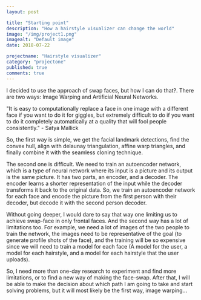 ```yaml
---
layout: post

title: "Starting point"
description: "How a hairstyle visualizer can change the world"
image: "/img/project1.png"
imagealt: "Default image"
date: 2018-07-22

projectname: "Hairstyle visualizer"
category: "projectone"
published: true
comments: true
---
```


I decided to use the approach of swap faces, but how I can do that?. There are two ways: Image Warping and Artificial Neural Networks.

"It is easy to computationally replace a face in one image with a different face if you want to do it for giggles, but extremely difficult to do if you want to do it completely automatically at a quality that will fool people consistently." - Satya Mallick

So, the first way is simple, we get the facial landmark detections, find the convex hull, align with delaunay triangulation, affine warp triangles, and finally combine it with the seamless cloning technique. 

The second one is difficult. We need to train an autoencoder network, which is a type of neural network where its input is a picture and its output is the same picture. It has two parts, an encoder, and a decoder. The encoder learns a shorter representation of the input while the decoder transforms it back to the original data. So, we train an autoencoder network for each face and encode the picture from the first person with their decoder, but decode it with the second person decoder. 

Without going deeper, I would dare to say that way one limiting us to achieve swap-face in only frontal faces. And the second way has a lot of limitations too. For example, we need a lot of images of the two people to train the network, the images need to be representative of the goal (to generate profile shots of the face), and the training will be so expensive since we will need to train a model for each face (A model for the user, a model for each hairstyle, and a model for each hairstyle that the user uploads).

So, I need more than one-day research to experiment and find more limitations, or to find a new way of making the face-swap. After that, I will be able to make the decision about which path I am going to take and start solving problems, but it will most likely be the first way, image warping...






